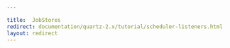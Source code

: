 ```yaml
---

title:  JobStores
redirect: documentation/quartz-2.x/tutorial/scheduler-listeners.html
layout: redirect
---
```

